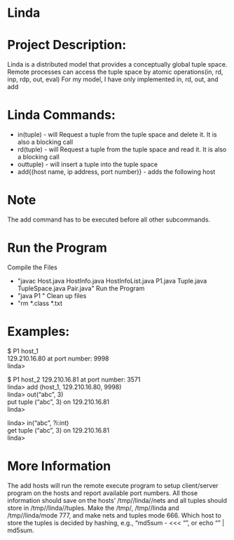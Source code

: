 # Linda

# Project Description:
Linda is a distributed model that provides a conceptually global tuple space. Remote processes can access the
tuple space by atomic operations(in, rd, inp, rdp, out, eval) For my model, I have only implemented in, rd, out, and add


# Linda Commands:
 - in(tuple) - will Request a tuple from the tuple space and delete it. It is also a blocking call
 - rd(tuple) - will Request a tuple from the tuple space and read it. It is also a blocking call
 - outtuple) - will insert a tuple into the tuple space
 - add{(host name, ip address, port number)}  - adds the following host

# Note
The add command has to be executed before all other subcommands.

# Run the Program
Compile the Files
 - "javac Host.java HostInfo.java HostInfoList.java P1.java Tuple.java TupleSpace.java Pair.java"
Run the Program
 - "java P1 <host name>"
 Clean up files
 - "rm *.class *.txt


# Examples:
$ P1 host_1  <br />
129.210.16.80 at port number: 9998  <br />
linda>  <br />

$ P1 host_2
129.210.16.81 at port number: 3571  <br />
linda> add (host_1, 129.210.16.80, 9998)  <br />
linda> out(“abc”, 3)  <br />
put tuple (“abc”, 3) on 129.210.16.81  <br />
linda>  <br />

linda> in(“abc”, ?i:int)  <br />
get tuple (“abc”, 3) on 129.210.16.81  <br />
linda>  <br />

# More Information
The add hosts will run the remote execute program to setup client/server program on the hosts and report available
port numbers. All those information should save on the hosts’ /tmp/<login>/linda/<name>/nets and all tuples should
store in /tmp/<login>/linda/<name>/tuples. Make the /tmp/<login>, /tmp/<login>/linda and
/tmp/<login>/linda/<name>mode 777, and make nets and tuples mode 666. Which host to store the tuples is decided by
hashing, e.g., “md5sum - <<< “<string>”, or echo “<string>” | md5sum.